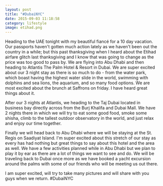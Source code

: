 ```yaml
---
layout: post
title: "#DubaiNYC"
date: 2015-09-03 11:18:58
category: lifestyle
image: etihad.png
---
```

Heading to the UAE tonight with my beautiful fiancé for a 10 day vacation.  Our passports haven't gotten much action lately as we haven't been out the country in a while; but this past thanksgiving when I heard about the Etihad airfare glitch last thanksgiving and I know that was going to change as the price was too good to pass by.  We are flying into Abu Dhabi and then heading to Atlantis The Palm Hotel &amp; Resort in Dubai.  We are super excited about our 3 night stay as there is so much to do - from the water park, which boast having the highest water slide in the world, swimming with dolphins and sea lions, the aquarium, and so many food options.  We are most excited about the brunch at Saffrons on friday.  I have heard great things about it.

After our 3 nights at Atlantis, we heading to the Taj Dubai located in business bay directly across from the Burj Khalifa and Dubai Mall.  We have 2 nights there in which we will try to eat some good food, smoke some shisha, climb to the tallest outdoor observatory in the world, and just relax and enjoy our time together.

Finally we will head back to Abu Dhabi where we will be staying at the St. Regis on Saadiyat Island.  I'm super excited about this stretch of our stay as every has had nothing but great things to say about this hotel and the area as well.  We have a few activities planned while in Abu Dhabi but we plan to play it by ear as there are a lot of things we want to see and do.  We will be traveling back to Dubai once more as we have booked a yacht excursion around the palms with some of our friends who will be meeting us out there.

I am super excited, will try to take many pictures and will share with you guys when we return. #DubaiNYC